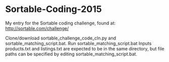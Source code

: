 # Sortable-Coding-2015
My entry for the Sortable coding challenge, found at: http://sortable.com/challenge/

Clone/download sortable_challenge_code_cln.py and sortable_matching_script.bat.
Run sortable_matching_script.bat
Inputs products.txt and listings.txt are expected to be in the same directory, but file paths can be specified by editing sortable_matching_script.bat.
